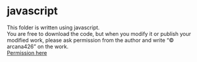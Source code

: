 # javascript
This folder is written using javascript. <br>
You are free to download the code, but when you modify it or publish your modified work, please ask permission from the author and write “&copy; arcana426” on the work. <br>
[Permission here](https://forms.gle/6LjeFEaSPiANd7mM9)
